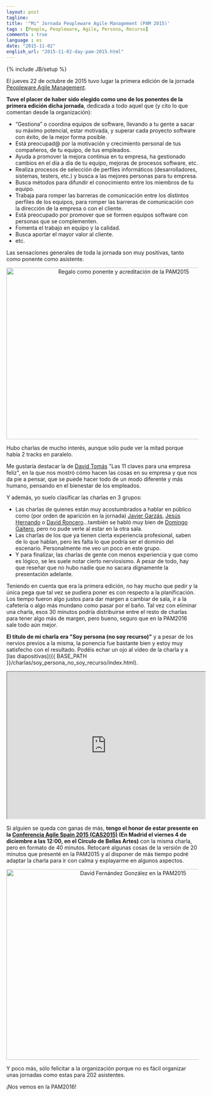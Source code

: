 ```yaml
---
layout: post
tagline: 
title: '"Mi" Jornada Peopleware Agile Management (PAM 2015)'
tags : [People, Peopleware, Agile, Persona, Recurso]
comments : true
language : es
date: "2015-11-02"
english_url: "2015-11-02-day-pam-2015.html"
---
```

{% include JB/setup %}

El jueves 22 de octubre de 2015 tuvo lugar la primera edición de la jornada [Peopleware Agile Management](http://peopleware-agilemanagement.com/).

**Tuve el placer de haber sido elegido como uno de los ponentes de la primera edición dicha jornada**, dedicada a todo aquel que (y cito lo que comentan desde la organización):

* “Gestiona” o coordina equipos de software, llevando a tu gente a sacar su máximo potencial, estar motivada, y superar cada proyecto software con éxito, de la mejor forma posible.
* Está preocupad@ por la motivación y crecimiento personal de tus compañeros, de tu equipo, de tus empleados.
* Ayuda a promover la mejora continua en tu empresa, ha gestionado cambios en el día a día de tu equipo, mejoras de procesos software, etc.
* Realiza procesos de selección de perfiles informáticos (desarrolladores, sistemas, testers, etc.) y busca a las mejores personas para tu empresa.
* Busca métodos para difundir el conocimiento entre los miembros de tu equipo.
* Trabaja para romper las barreras de comunicación entre los distintos perfiles de los equipos, para romper las barreras de comunicación con la dirección de la empresa o con el cliente.
* Está preocupado por promover que se formen equipos software con personas que se complementen.
* Fomenta el trabajo en equipo y la calidad.
* Busca aportar el mayor valor al cliente.
* etc.

Las sensaciones generales de toda la jornada son muy positivas, tanto como ponente como asistente. 

<p align="center">
<img src="../images/pam2015.jpg" title="Regalo como ponente y acreditación de la PAM2015" width="600" height="450">
</p>

Hubo charlas de mucho interés, aunque sólo pude ver la mitad porque había 2 tracks en paralelo.

Me gustaría destacar la de [David Tomás](https://twitter.com/davidtomas) "Las 11 claves para una empresa feliz", en la que nos mostró cómo hacen las cosas en su empresa y que nos da pie a pensar, que se puede hacer todo de un modo diferente y más humano, pensando en el bienestar de los empleados.

Y además, yo suelo clasificar las charlas en 3 grupos:

* Las charlas de quienes están muy acostumbrados a hablar en público como (por orden de aparición en la jornada) [Javier Garzás](https://twitter.com/jgarzas), [Jesús Hernando](https://twitter.com/jhcorrochano) o [David Roncero](https://twitter.com/davidroncero_es)...también se habló muy bien de [Domingo Gaitero](https://twitter.com/DgaiteroG), pero no pude verle al estar en la otra sala.
* Las charlas de los que ya tienen cierta experiencia profesional, saben de lo que hablan, pero les falta lo que podría ser el dominio del escenario. Personalmente me veo un poco en este grupo.
* Y para finalizar, las charlas de gente con menos experiencia y que como es lógico, se les suele notar cierto nerviosismo. A pesar de todo, hay que reseñar que no hubo nadie que no sacara dígnamente la presentación adelante.

Teniendo en cuenta que era la primera edición, no hay mucho que pedir y la única pega que tal vez se pudiera poner es con respecto a la planificación. Los tiempo fueron algo justos para dar margen a cambiar de sala, ir a la cafetería o algo más mundano como pasar por el baño. Tal vez con eliminar una charla, esos 30 minutos podría distribuirse entre el resto de charlas para tener algo más de margen, pero bueno, seguro que en la PAM2016 sale todo aún mejor.

**El título de mi charla era "Soy persona (no soy recurso)"** y a pesar de los nervios previos a la misma, la ponencia fue bastante bien y estoy muy satisfecho con el resultado. Podéis echar un ojo al vídeo de la charla y a [las diapositivas]({{ BASE_PATH }}/charlas/soy_persona_no_soy_recurso/index.html).

<p align="center">
<iframe width="520" height="385" 
src="http://www.youtube.com/embed/oYVQwdaHs9Q">
</iframe>
<br/>
</p>

Si alguien se queda con ganas de más, **tengo el honor de estar presente en la [Conferencia Agile Spain 2015 (CAS2015)](http://cas2015.agile-spain.org/) (En Madrid el viernes 4 de diciembre a las 12:00, en el Círculo de Bellas Artes)** con la misma charla, pero en formato de 40 minutos. Retocaré algunas cosas de la versión de 20 minutos que presenté en la PAM2015 y al disponer de más tiempo podré adaptar la charla para ir con calma y explayarme en algunos aspectos.

<p align="center">
<img src="../images/david_pam2015.jpg" title="David Fernández González en la PAM2015" width="650" height="500">
</p>

Y poco más, sólo felicitar a la organización porque no es fácil organizar unas jornadas como estas para 202 asistentes.

¡Nos vemos en la PAM2016!